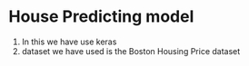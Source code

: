 # House Predicting model

1. In this we have use keras
2. dataset we have used is the Boston Housing Price dataset